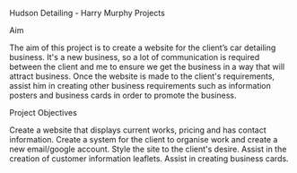 Hudson Detailing - Harry Murphy Projects

Aim

The aim of this project is to create a website for the client’s car detailing business. It's a new business, so a lot of communication is required between the client and me to ensure we get the business in a way that will attract business. Once the website is made to the client's requirements, assist him in creating other business requirements such as information posters and business cards in order to promote the business.

Project Objectives

Create a website that displays current works, pricing and has contact information.
Create a system for the client to organise work and create a new email/google account.
Style the site to the client's desire.
Assist in the creation of customer information leaflets.
Assist in creating business cards.
